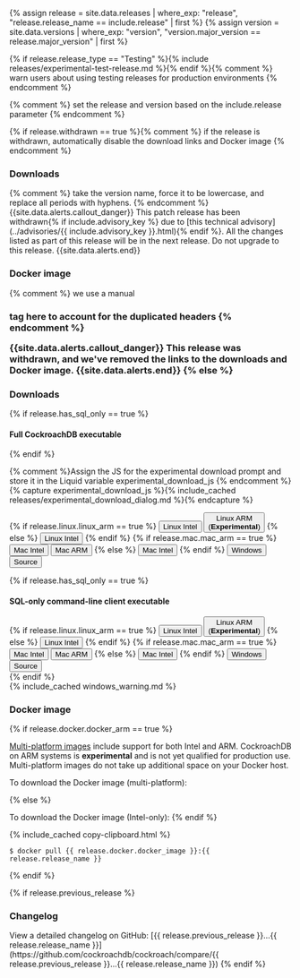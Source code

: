 {% assign release = site.data.releases | where_exp: "release", "release.release_name == include.release" | first %}
{% assign version = site.data.versions | where_exp: "version", "version.major_version == release.major_version" | first %}

{% if release.release_type == "Testing" %}{% include releases/experimental-test-release.md %}{% endif %}{% comment %} warn users about using testing releases for production environments {% endcomment %}

{% comment %} set the release and version based on the include.release parameter {% endcomment %}

{% if release.withdrawn == true %}{% comment %} if the release is withdrawn, automatically disable the download links and Docker image {% endcomment %}
<h3 id="{{ release.release_name | downcase | replace: ".", "-" }}-downloads">Downloads</h3>{% comment %} take the version name, force it to be lowercase, and replace all periods with hyphens. {% endcomment %}
{{site.data.alerts.callout_danger}}
This patch release has been withdrawn{% if include.advisory_key %} due to [this technical advisory](../advisories/{{ include.advisory_key }}.html){% endif %}. All the changes listed as part of this release will be in the next release. Do not upgrade to this release.
{{site.data.alerts.end}}

<h3 id="{{ release.release_name | downcase | replace: ".", "-" }}-docker-image">Docker image</h3>{% comment %} we use a manual <h3> tag here to account for the duplicated headers {% endcomment %}

{{site.data.alerts.callout_danger}}
This release was withdrawn, and we've removed the links to the downloads and Docker image.
{{site.data.alerts.end}}
{% else %}
<h3 id="{{ release.release_name | downcase | replace: ".", "-" }}-downloads">Downloads</h3>

{% if release.has_sql_only == true %}
<h4>Full CockroachDB executable</h4>
{% endif %}

{% comment %}Assign the JS for the experimental download prompt and store it in the Liquid variable experimental_download_js {% endcomment %}
{% capture experimental_download_js %}{% include_cached releases/experimental_download_dialog.md %}{% endcapture %}

<div><div id="os-tabs" class="filters clearfix">
{% if release.linux.linux_arm == true %}
    <a href="https://binaries.cockroachdb.com/cockroach-{{ release.release_name }}.linux-amd64.tgz"><button id="linux-intel" class="filter-button" data-scope="linux-intel" data-eventcategory="linux-binary-release-notes">Linux Intel</button></a>
    <a onclick="{{ experimental_download_js }}" href="https://binaries.cockroachdb.com/cockroach-{{ release.release_name }}.linux-arm64.tgz"><button id="linux-arm" class="filter-button" data-scope="linux-arm" data-eventcategory="linux-binary-release-notes">Linux ARM<br/>(<b>Experimental</b>)</button></a>
{% else %}
    <a href="https://binaries.cockroachdb.com/cockroach-{{ release.release_name }}.linux-amd64.tgz"><button id="linux-intel" class="filter-button" data-scope="linux-intel" data-eventcategory="linux-binary-release-notes">Linux Intel</button></a>
{% endif %}
{% if release.mac.mac_arm == true %}
    <a href="https://binaries.cockroachdb.com/cockroach-{{ release.release_name }}.darwin-10.9-amd64.tgz"><button id="mac-intel" class="filter-button" data-scope="mac-intel" data-eventcategory="mac-binary-release-notes">Mac Intel</button></a>
    <a href="https://binaries.cockroachdb.com/cockroach-{{ release.release_name }}.darwin-11.0-arm64.tgz"><button id="mac-arm" class="filter-button" data-scope="mac-arm" data-eventcategory="mac-binary-release-notes">Mac ARM</button></a>
{% else %}
    <a href="https://binaries.cockroachdb.com/cockroach-{{ release.release_name }}.darwin-10.9-amd64.tgz"><button id="mac" class="filter-button" data-scope="mac" data-eventcategory="mac-binary-release-notes">Mac Intel</button></a>
{% endif %}
    <a onclick="{{ experimental_download_js }}" href="https://binaries.cockroachdb.com/cockroach-{{ release.release_name }}.windows-6.2-amd64.zip"><button id="windows" class="filter-button" data-scope="windows" data-eventcategory="windows-binary-release-notes">Windows</button></a>
    <a target="_blank" rel="noopener" href="https://github.com/cockroachdb/cockroach/releases/tag/{{ release.release_name }}"><button id="source" class="filter-button" data-scope="source" data-eventcategory="source-release-notes">Source</button></a
</div></div>

{% if release.has_sql_only == true %}
<h4>SQL-only command-line client executable</h4>

<div><div id="os-tabs" class="filters clearfix">
{% if release.linux.linux_arm == true %}
    <a href="https://binaries.cockroachdb.com/cockroach-sql-{{ release.release_name }}.linux-amd64.tgz"><button id="linux-intel" class="filter-button" data-scope="linux-intel" data-eventcategory="linux-binary-release-notes">Linux Intel</button></a>
    <a onclick="{{ experimental_download_js }}" href="https://binaries.cockroachdb.com/cockroach-sql-{{ release.release_name }}.linux-arm64.tgz"><button id="linux-arm" class="filter-button" data-scope="linux-arm" data-eventcategory="linux-binary-release-notes">Linux ARM<br/>(<b>Experimental</b>)</button></a>
{% else %}
    <a href="https://binaries.cockroachdb.com/cockroach-sql-{{ release.release_name }}.linux-amd64.tgz"><button id="linux-intel" class="filter-button" data-scope="linux-intel" data-eventcategory="linux-binary-release-notes">Linux Intel</button></a>
{% endif %}
{% if release.mac.mac_arm == true %}
    <a href="https://binaries.cockroachdb.com/cockroach-sql-{{ release.release_name }}.darwin-10.9-amd64.tgz"><button id="mac" class="filter-button" data-scope="mac-intel" data-eventcategory="mac-binary-release-notes">Mac Intel</button></a>
    <a onclick="{{ experimental_download_js }}" href="https://binaries.cockroachdb.com/cockroach-sql-{{ release.release_name }}.darwin-11.0-arm64.tgz"><button id="mac-arm" class="filter-button" data-scope="mac-arm" data-eventcategory="mac-binary-release-notes">Mac ARM</button></a>
{% else %}
    <a href="https://binaries.cockroachdb.com/cockroach-sql-{{ release.release_name }}.darwin-10.9-amd64.tgz"><button id="mac" class="filter-button" data-scope="mac-intel" data-eventcategory="mac-binary-release-notes">Mac Intel</button></a>
{% endif %}
    <a onclick="{{ experimental_download_js }}" href="https://binaries.cockroachdb.com/cockroach-sql-{{ release.release_name }}.windows-6.2-amd64.zip"><button id="windows" class="filter-button" data-scope="windows" data-eventcategory="windows-binary-release-notes">Windows</button></a>
    <a target="_blank" rel="noopener" href="https://github.com/cockroachdb/cockroach/releases/tag/{{ release.release_name }}"><button id="source" class="filter-button" data-scope="source" data-eventcategory="source-release-notes">Source</button></a
</div></div>
{% endif %}

<section class="filter-content" data-scope="windows">
{% include_cached windows_warning.md %}
</section>

<h3 id="{{ release.release_name | downcase | replace: ".", "-" }}-docker-image">Docker image</h3>

{% if release.docker.docker_arm == true %}
<p><a href="https://docs.docker.com/build/building/multi-platform/">Multi-platform images</a> include support for both Intel and ARM. CockroachDB on ARM systems is <b>experimental</b> and is not yet qualified for production use. Multi-platform images do not take up additional space on your Docker host.</p>
<p>To download the Docker image (multi-platform):</p>
{% else %}
<p>To download the Docker image (Intel-only):
{% endif %}
</p>

{% include_cached copy-clipboard.html %}
~~~shell
$ docker pull {{ release.docker.docker_image }}:{{ release.release_name }}
~~~
{% endif %}

{% if release.previous_release %}
<h3 id="{{ release.release_name | downcase | replace: ".", "-" }}-changelog">Changelog</h3>
View a detailed changelog on GitHub: [{{ release.previous_release }}...{{ release.release_name }}](https://github.com/cockroachdb/cockroach/compare/{{ release.previous_release }}...{{ release.release_name }})
{% endif %}
